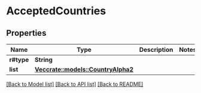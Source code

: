 # AcceptedCountries

## Properties

Name | Type | Description | Notes
------------ | ------------- | ------------- | -------------
**r#type** | **String** |  | 
**list** | [**Vec<crate::models::CountryAlpha2>**](CountryAlpha2.md) |  | 

[[Back to Model list]](../README.md#documentation-for-models) [[Back to API list]](../README.md#documentation-for-api-endpoints) [[Back to README]](../README.md)


